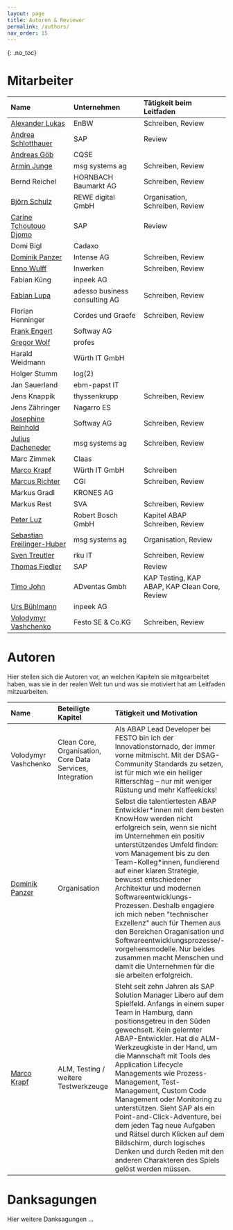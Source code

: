 ```yaml
---
layout: page
title: Autoren & Reviewer
permalink: /authors/
nav_order: 15
---
```


{: .no_toc}
# Mitarbeiter

<table>
<thead>
<tr class="header">
<th style="text-align: left">Name</th>
<th style="text-align: left">Unternehmen</th>
<th style="text-align: left">Tätigkeit beim Leitfaden</th>
</tr>
</thead>
<tbody>
<tr class="odd">
<td><a href="https://www.linkedin.com/in/alexander-lukas/">Alexander Lukas</a></td>
<td>EnBW</td>
<td>Schreiben, Review</td>
</tr>
<tr class="header">
<td><a href="https://www.linkedin.com/in/andrea-schlotthauer-45a9a4312/">Andrea Schlotthauer</a></td>
<td>SAP</td>
<td>Review</td>
</tr>
<tr class="odd">
<td><a href="https://www.linkedin.com/in/andreasgoeb/">Andreas Göb</a></td>
<td>CQSE</td>
<td></td>
</tr>
<tr class="header">
<td><a href="https://www.linkedin.com/in/armin-junge-b9b42323a/">Armin Junge</a></td>
<td>msg systems ag</td>
<td>Schreiben, Review</td>
</tr>
<tr class="odd">
<td>Bernd Reichel</td>
<td>HORNBACH Baumarkt AG</td>
<td>Schreiben, Review</td>
</tr>
<tr class="header">
<td><a href="https://www.linkedin.com/in/bjoern-schulz-swh/">Björn Schulz</a></td>
<td>REWE digital GmbH</td>
<td>Organisation, Schreiben, Review</td>
</tr>
<tr class="odd">
<td><a href="https://www.linkedin.com/in/carine-tchoutouo/">Carine Tchoutouo Djomo</a></td>
<td>SAP</td>
<td>Review</td>
</tr>
<tr class="header">
<td>Domi Bigl</td>
<td>Cadaxo</td>
<td></td>
</tr>
<tr class="odd">
<td><a href="https://www.linkedin.com/in/dominik-panzer-690702248">Dominik Panzer</a></td>
<td>Intense AG</td>
<td>Schreiben, Review</td>
</tr>
<tr class="header">
<td><a href="https://www.linkedin.com/in/enno-wulff/">Enno Wulff</a></td>
<td>Inwerken</td>
<td>Schreiben, Review</td>
</tr>
<tr class="odd">
<td>Fabian Küng</td>
<td>inpeek AG</td>
<td></td>
</tr>
<tr class="header">
<td><a href="https://www.linkedin.com/in/fabianlupa/">Fabian Lupa</a></td>
<td>adesso business consulting AG</td>
<td>Schreiben, Review</td>
</tr>
<tr class="odd">
<td>Florian Henninger</td>
<td>Cordes und Graefe</td>
<td>Schreiben, Review</td>
</tr>
<tr class="header">
<td><a href="https://www.linkedin.com/in/frank-engert/">Frank Engert</a></td>
<td>Softway AG</td>
<td></td>
</tr>
<tr class="odd">
<td><a href="https://www.linkedin.com/in/gregorwolf/">Gregor Wolf</a></td>
<td>profes</td>
<td></td>
</tr>
<tr class="header">
<td>Harald Weidmann</td>
<td>Würth IT GmbH</td>
<td></td>
</tr>
<tr class="odd">
<td>Holger Stumm</td>
<td>log(2)</td>
<td></td>
</tr>
<tr class="header">
<td>Jan Sauerland</td>
<td>ebm-papst IT</td>
<td></td>
</tr>
<tr class="odd">
<td>Jens Knappik</td>
<td>thyssenkrupp</td>
<td>Schreiben, Review</td>
</tr>
<tr class="header">
<td>Jens Zähringer</td>
<td>Nagarro ES</td>
<td></td>
</tr>
<tr class="odd">
<td><a href="https://www.linkedin.com/in/josephinereinhold/">Josephine Reinhold</a></td>
<td>Softway AG</td>
<td>Schreiben, Review</td>
</tr>
<tr class="header">
<td><a href="https://www.linkedin.com/in/julius-dacheneder-503934152/">Julius Dacheneder</a></td>
<td>msg systems ag</td>
<td>Schreiben, Review</td>
</tr>
<tr class="header">
<td>Marc Zimmek</td>
<td>Claas</td>
<td></td>
</tr>
<tr class="odd">
<td><a href="https://www.linkedin.com/in/krapf/">Marco Krapf</a></td>
<td>Würth IT GmbH</td>
<td>Schreiben</td>
</tr>
<tr class="header">
<td><a href="https://www.linkedin.com/in/marcus-richter-cgi/">Marcus Richter</a></td>
<td>CGI</td>
<td>Schreiben, Review</td>
</tr>
<tr class="odd">
<td>Markus Gradl</td>
<td>KRONES AG</td>
<td></td>
</tr>
<tr class="header">
<td>Markus Rest</td>
<td>SVA</td>
<td>Schreiben, Review</td>
</tr>
<tr class="odd">
<td><a href="https://www.linkedin.com/in/abap-pete/">Peter Luz</a></td>
<td>Robert Bosch GmbH</td>
<td>Kapitel ABAP Schreiben, Review</td>
</tr>
<tr class="header">
<td><a href="https://www.linkedin.com/in/sebastian-freilinger-huber/">Sebastian Freilinger-Huber</a></td>
<td>msg systems ag</td>
<td>Organisation, Review</td>
</tr>
<tr class="odd">
<td><a href="https://www.linkedin.com/in/sven-treutler-87b470109/">Sven Treutler</a></td>
<td>rku IT</td>
<td>Schreiben, Review</td>
</tr>
<tr class="header">
<td><a href="https://www.linkedin.com/in/thomas-fiedler-2813202a/">Thomas Fiedler</a></td>
<td>SAP</td>
<td>Review</td>
</tr>
<tr class="odd">
<td><a href="https://timojohn.short.gy/">Timo John</a></td>
<td>ADventas Gmbh</td>
<td>KAP Testing, KAP ABAP, KAP Clean Core, Review</td>
</tr>
<tr class="header">
<td><a href="https://www.linkedin.com/in/urs-b%C3%BChlmann-3944b7/">Urs Bühlmann</a></td>
<td>inpeek AG</td>
<td></td>
</tr>
<tr class="odd">
<td><a href="https://www.linkedin.com/in/volodymyrvashchenko/">Volodymyr Vashchenko</a></td>
<td>Festo SE & Co.KG</td>
<td>Schreiben, Review</td>
</tr>
</tbody>
</table>

# Autoren

Hier stellen sich die Autoren vor, an welchen Kapiteln sie mitgearbeitet haben, was sie in der realen Welt tun und was sie motiviert hat am Leitfaden mitzuarbeiten.

<table>
<thead>
<tr class="header">
<th style="text-align: left">Name</th>
<th style="text-align: left">Beteiligte Kapitel</th>
<th style="text-align: left">Tätigkeit und Motivation</th>
</tr>
</thead>
<tbody>
<tr class="odd">
<td>Volodymyr Vashchenko</td>
<td>Clean Core, Organisation, Core Data Services, Integration</td>
<td>Als ABAP Lead Developer bei FESTO bin ich der Innovationstornado, der immer vorne mitmischt. Mit der DSAG-Community Standards zu setzen, ist für mich wie ein heiliger Ritterschlag – nur mit weniger Rüstung und mehr Kaffeekicks!</td>
</tr>
<tr class="odd">
<td><a href="https://www.linkedin.com/in/dominik-panzer-690702248">Dominik Panzer</a></td>
<td>Organisation</td>
<td>Selbst die talentiertesten ABAP Entwickler*innen mit dem besten KnowHow werden nicht erfolgreich sein, wenn sie nicht im Unternehmen ein positiv unterstützendes Umfeld finden: vom Management bis zu den Team-Kolleg*innen, fundierend auf einer klaren Strategie, bewusst entschiedener Architektur und modernen Softwareentwicklungs-Prozessen. Deshalb engagiere ich mich neben "technischer Exzellenz" auch für Themen aus den Bereichen Oraganisation und Softwareentwicklungsprozesse/-vorgehensmodelle. Nur beides zusammen macht Menschen und damit die Unternehmen für die sie arbeiten erfolgreich.</td>
</tr>
<tr class="odd">
<td><a href="https://www.linkedin.com/in/krapf/">Marco Krapf</a></td>
<td>ALM, Testing / weitere Testwerkzeuge</td>
<td>Steht seit zehn Jahren als SAP Solution Manager Libero auf dem Spielfeld. Anfangs in einem super Team in Hamburg, dann positionsgetreu in den Süden gewechselt. Kein gelernter ABAP-Entwickler. Hat die ALM-Werkzeugkiste in der Hand, um die Mannschaft mit Tools des Application Lifecycle Managements wie Prozess-Management, Test-Management, Custom Code Management oder Monitoring zu unterstützen. Sieht SAP als ein Point-and-Click-Adventure, bei dem jeden Tag neue Aufgaben und Rätsel durch Klicken auf dem Bildschirm, durch logisches Denken und durch Reden mit den anderen Charakteren des Spiels gelöst werden müssen.</td>
</tr>
</tbody>
</table>

# Danksagungen

Hier weitere Danksagungen ...


